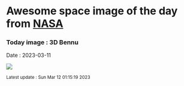 
# Awesome space image of the day from [NASA](https://api.nasa.gov/)

### Today image : 3D Bennu
Date : 2023-03-11

![](https://apod.nasa.gov/apod/image/2303/ana03BennuVantuyne1024c.jpg)

<small>Latest update : Sun Mar 12 01:15:19 2023</small>
        